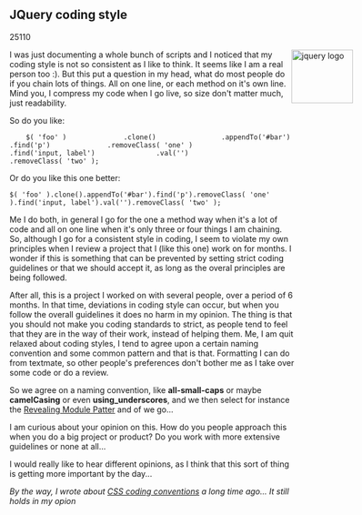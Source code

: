 <article><h2>JQuery coding style</h2><time><span class="day">2</span><span class="month">5</span><span class="year">110</span></time><p><img src="http://wnas.nl/user/files/images-3_20100601020805.jpeg" alt="jquery logo" title="images-3.jpeg" border="0" width="108" height="94" style="float:right;margin-right:-100px" />I was just documenting a whole bunch of scripts and I noticed that my coding style is not so consistent as I like to think. It seems like I am a real person too :). But this put a question in my head, what do most people do if you chain lots of things. All on one line, or each method on it's own line. Mind you, I compress my code when I go live, so size don't matter much, just readability.</p><p>So do you like:</p><pre><code>	$( 'foo' )				.clone()				.appendTo('#bar')				.find('p')				.removeClass( 'one' )				.find('input, label')				.val('')				.removeClass( 'two' );</code></pre><p>Or do you like this one better:</p><pre><code>$( 'foo' ).clone().appendTo('#bar').find('p').removeClass( 'one' ).find('input, label').val('').removeClass( 'two' );</code></pre><p>Me I do both, in general I go for the one a method way when it's a lot of code and all on one line when it's only three or four things I am chaining. So, although I go for a consistent style in coding, I seem to violate my own principles when I review a project that I (like this one) work on for months. I wonder if this is something that can be prevented by setting strict coding guidelines or that we should accept it, as long as the overal principles are being followed.</p><p>After all, this is a project I worked on with several people, over a period of 6 months. In that time, deviations in coding style can occur, but when you follow the overall guidelines it does no harm in my opinion. The thing is that you should not make you coding standards to strict, as people tend to feel that they are in the way of their work, instead of helping them. Me, I am quit relaxed about coding styles, I tend to agree upon a certain naming convention and some common pattern and that is that. Formatting I can do from textmate, so other people's preferences don't bother me as I take over some code or do a review.</p><p>So we agree on a naming convention, like <strong>all-small-caps</strong> or maybe <strong>camelCasing</strong> or even <strong>using_underscores</strong>, and we then select for instance the <a href="http://www.wait-till-i.com/2007/08/22/again-with-the-module-pattern-reveal-something-to-the-world/">Revealing Module Patter</a> and of we go...</p><p>I am curious about your opinion on this. How do you people approach this when you do a big project or product? Do you work with more extensive guidelines or none at all...</p><p>I would really like to hear different opinions, as I think that this sort of thing is getting more important by the day...</p><p><em>By the way, I wrote about <a href="http://wnas.nl/css-coding-conventions">CSS coding conventions</a> a long time ago... It still holds in my opion</em></p></article>
